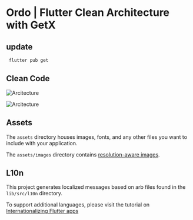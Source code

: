 # Ordo | Flutter Clean Architecture with GetX

## update

```bash 
 flutter pub get
```

## Clean Code
![Arcitecture](https://media.licdn.com/dms/image/D4D22AQHfnse9d0VCbQ/feedshare-shrink_2048_1536/0/1682565661218?e=1689206400&v=beta&t=Yf7OHd4IIY-CmBKMRHqc6IJASVWaJLOMA0CeVG06W7o)

![Arcitecture](https://miro.medium.com/v2/resize:fit:556/0*zUtZYiJ1bDTugOYY)

## Assets

The `assets` directory houses images, fonts, and any other files you want to
include with your application.

The `assets/images` directory contains [resolution-aware
images](https://flutter.dev/docs/development/ui/assets-and-images#resolution-aware).

## L10n

This project generates localized messages based on arb files found in
the `lib/src/l10n` directory.

To support additional languages, please visit the tutorial on
[Internationalizing Flutter
apps](https://flutter.dev/docs/development/accessibility-and-localization/internationalization)